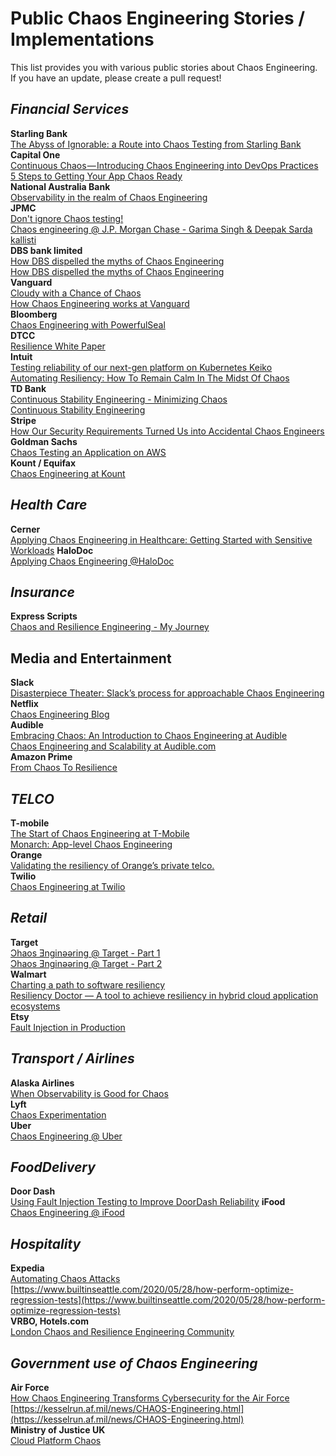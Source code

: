# Public Chaos Engineering Stories / Implementations

This list provides you with various public stories about Chaos Engineering. If you have an update, please create a pull request!

_**Financial Services**_
------------------------

**Starling Bank**   
[The Abyss of Ignorable: a Route into Chaos Testing from Starling Bank](https://www.infoq.com/articles/chaos-testing-starling-bank/)  
**Capital One**  
[Continuous Chaos — Introducing Chaos Engineering into DevOps Practices](https://www.capitalone.com/tech/software-engineering/continuous-chaos-introducing-chaos-engineering-into-devops-practices/)  
[5 Steps to Getting Your App Chaos Ready](https://www.capitalone.com/tech/software-engineering/is-your-app-chaos-engineering-ready/)  
**National Australia Bank**  
[Observability in the realm of Chaos Engineering](https://medium.com/@nabtechblog/observability-in-the-realm-of-chaos-engineering-99089226ca51)  
**JPMC**  
[Don't ignore Chaos testing!](https://antrix.net/posts/2021/chaos/)  
[Chaos engineering @ J.P. Morgan Chase - Garima Singh & Deepak Sarda](https://www.youtube.com/watch?v=8e93cFBpvPQ)   
[kallisti](https://github.com/jpmorganchase/kallisti)  
**DBS bank limited**  
[How DBS dispelled the myths of Chaos Engineering](https://medium.com/dbs-tech-blog/how-dbs-dispelled-the-myths-of-chaos-engineering-e5873ac78c9)  
[How DBS dispelled the myths of Chaos Engineering](https://youtu.be/effnedZRURc)  
**Vanguard**  
[Cloudy with a Chance of Chaos](https://www.usenix.org/conference/srecon20americas/presentation/yakomin)  
[How Chaos Engineering works at Vanguard](https://www.youtube.com/watch?v=2YS9l5WbzGk)  
**Bloomberg**  
[Chaos Engineering with PowerfulSeal](https://youtu.be/KKFiR_F3n8I)  
**DTCC**  
[Resilience White Paper](https://www.dtcc.com/~/media/Files/Downloads/WhitePapers/Resilience-White-Paper.pdf)  
**Intuit**  
[Testing reliability of our next-gen platform on Kubernetes Keiko](https://litmuschaos.io/adopters/intuit)  
[Automating Resiliency: How To Remain Calm In The Midst Of Chaos](https://medium.com/intuit-engineering/automating-resiliency-how-to-remain-calm-in-the-midst-of-chaos-d0d3929243ca)  
**TD Bank**  
[Continuous Stability Engineering - Minimizing Chaos](https://devopsdays.org/events/2019-toronto/program/suzan-mahboob)  
[Continuous Stability Engineering](https://www.youtube.com/watch?v=h2oqL3XHrGA)  
**Stripe**  
[How Our Security Requirements Turned Us into Accidental Chaos Engineers](https://www.youtube.com/watch?v=H13beqD7Hbk)  
**Goldman Sachs**   
[Chaos Testing an Application on AWS](https://developer.gs.com/blog/posts/chaos-testing-an-application-on-aws)  
**Kount / Equifax**   
[Chaos Engineering at Kount](https://www.youtube.com/watch?v=6y62FSPTPTw)  

_**Health Care**_
-----------------

**Cerner**  
[Applying Chaos Engineering in Healthcare: Getting Started with Sensitive Workloads](https://www.infoq.com/articles/chaos-engineering-healthcare/)
**HaloDoc**  
[Applying Chaos Engineering @HaloDoc](https://youtu.be/t8F0FAw6K6E?t=1086)

_**Insurance**_
---------------

**Express Scripts**  
[Chaos and Resilience Engineering - My Journey](https://www.information-safety.org/assets/secure360-chaos-resilience-notes.pdf)

Media and Entertainment
-----------------------

**Slack**  
[Disasterpiece Theater: Slack’s process for approachable Chaos Engineering](https://slack.engineering/disasterpiece-theater-slacks-process-for-approachable-chaos-engineering/)  
**Netflix**  
[Chaos Engineering Blog](https://netflixtechblog.com/tagged/chaos-engineering)  
**Audible**  
[Embracing Chaos: An Introduction to Chaos Engineering at Audible](https://stn.audible.com/chaos-engineering/)  
[Chaos Engineering and Scalability at Audible.com](https://www.youtube.com/watch?v=7uJG3oPw_AA)  
**Amazon Prime**  
[From Chaos To Resilience](https://www.youtube.com/watch?v=ztiPjey2rfY&t=1982s)  

_**TELCO**_
-----------

**T-mobile**  
[The Start of Chaos Engineering at T-Mobile](https://opensource.t-mobile.com/blog/posts/chaos-engineering/)  
[Monarch: App-level Chaos Engineering](https://opensource.t-mobile.com/blog/posts/monarch-app-level/)  
**Orange**  
[Validating the resiliency of Orange’s private telco.](https://litmuschaos.io/adopters/orange)  
**Twilio**  
[Chaos Engineering at Twilio](https://www.infoq.com/news/2017/12/twilio-chaos-engineering/)  


_**Retail**_
-----------

**Target**  
[ Ɔhaos Ǝnginǝǝring @ Target - Part 1](https://tech.target.com/blog/chaos-engineering-at-target-part-1)  
[Ɔhaos Ǝnginǝǝring @ Target - Part 2](https://tech.target.com/blog/chaos-engineering-at-target-part-2)  
**Walmart**  
[Charting a path to software resiliency](https://medium.com/walmartglobaltech/charting-a-path-to-software-resiliency-38148d956f4a)  
[Resiliency Doctor — A tool to achieve resiliency in hybrid cloud application ecosystems](https://medium.com/walmartglobaltech/resiliency-doctor-a-tool-to-achieve-resiliency-in-hybrid-cloud-application-ecosystems-3d7fc9427fd7)  
**Etsy**  
[Fault Injection in Production](https://queue.acm.org/detail.cfm?id=2353017)

_**Transport / Airlines**_
---------------

**Alaska Airlines**  
[When Observability is Good for Chaos](https://www.rtinsights.com/when-observability-is-good-for-chaos/)  
**Lyft**  
[Chaos Experimentation](https://clutch.sh/blog/2021/05/18/chaos-experimentation/)  
**Uber**  
[Chaos Engineering @ Uber](https://www.youtube.com/watch?v=ywSAwYsIk8k)  


_**FoodDelivery**_
---------------

**Door Dash**  
[Using Fault Injection Testing to Improve DoorDash Reliability](https://doordash.engineering/2022/04/25/using-fault-injection-testing-to-improve-doordash-reliability/)
**iFood**  
[Chaos Engineering @ iFood](https://youtu.be/t8F0FAw6K6E?t=625)  

_**Hospitality**_
-----------------

**Expedia**  
[Automating Chaos Attacks](https://www.infoq.com/presentations/automating-attacks/) [https://www.builtinseattle.com/2020/05/28/how-perform-optimize-regression-tests](https://www.builtinseattle.com/2020/05/28/how-perform-optimize-regression-tests)  
**VRBO, Hotels.com**  
[London Chaos and Resilience Engineering Community](https://medium.com/expedia-group-tech/london-chaos-and-resilience-engineering-community-c703e301339b)

**_Government use of Chaos Engineering_**
-----------------------------------------

**Air Force**  
[How Chaos Engineering Transforms Cybersecurity for the Air Force](https://governmentciomedia.com/listen-how-chaos-engineering-transforms-cybersecurity-air-force) [https://kesselrun.af.mil/news/CHAOS-Engineering.html](https://kesselrun.af.mil/news/CHAOS-Engineering.html)  
**Ministry of Justice UK**  
[Cloud Platform Chaos](https://github.com/ministryofjustice/cloud-platform-chaos)
